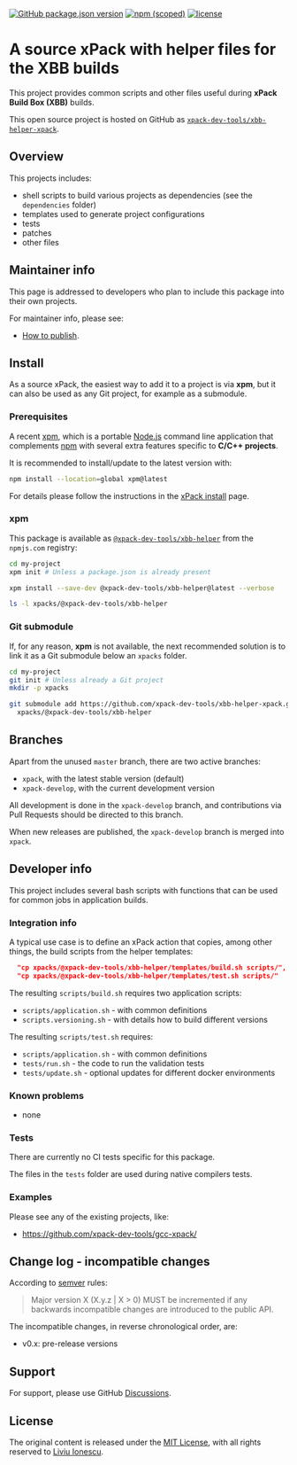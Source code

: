 [![GitHub package.json version](https://img.shields.io/github/package-json/v/xpack-dev-tools/xbb-helper-xpack)](https://github.com/xpack-dev-tools/xbb-helper-xpack/blob/xpack/package.json)
[![npm (scoped)](https://img.shields.io/npm/v/@xpack-dev-tools/xbb-helper.svg?color=blue)](https://www.npmjs.com/package/@xpack-dev-tools/xbb-helper/)
[![license](https://img.shields.io/github/license/xpack-dev-tools/xbb-helper-xpack)](https://github.com/xpack-dev-tools/xbb-helper-xpack/blob/xpack/LICENSE)

# A source xPack with helper files for the XBB builds

This project provides common scripts and other files useful during
**xPack Build Box (XBB)** builds.

This open source project is hosted on GitHub as
[`xpack-dev-tools/xbb-helper-xpack`](https://github.com/xpack-dev-tools/xbb-helper-xpack).

## Overview

This projects includes:

- shell scripts to build various projects as dependencies
(see the `dependencies` folder)
- templates used to generate project configurations
- tests
- patches
- other files

## Maintainer info

This page is addressed to developers who plan to include this package
into their own projects.

For maintainer info, please see:

- [How to publish](https://github.com/xpack-dev-tools/xbb-helper-xpack/blob/xpack/README-MAINTAINER.md).

## Install

As a source xPack, the easiest way to add it to a project is via
**xpm**, but it can also be used as any Git project, for example as a submodule.

### Prerequisites

A recent [xpm](https://xpack.github.io/xpm/),
which is a portable [Node.js](https://nodejs.org/) command line application
that complements [npm](https://docs.npmjs.com)
with several extra features specific to
**C/C++ projects**.

It is recommended to install/update to the latest version with:

```sh
npm install --location=global xpm@latest
```

For details please follow the instructions in the
[xPack install](https://xpack.github.io/install/) page.

### xpm

This package is available as
[`@xpack-dev-tools/xbb-helper`](https://www.npmjs.com/package/@xpack-dev-tools/xbb-helper)
from the `npmjs.com` registry:

```sh
cd my-project
xpm init # Unless a package.json is already present

xpm install --save-dev @xpack-dev-tools/xbb-helper@latest --verbose

ls -l xpacks/@xpack-dev-tools/xbb-helper
```

### Git submodule

If, for any reason, **xpm** is not available, the next recommended
solution is to link it as a Git submodule below an `xpacks` folder.

```sh
cd my-project
git init # Unless already a Git project
mkdir -p xpacks

git submodule add https://github.com/xpack-dev-tools/xbb-helper-xpack.git \
  xpacks/@xpack-dev-tools/xbb-helper
```

## Branches

Apart from the unused `master` branch, there are two active branches:

- `xpack`, with the latest stable version (default)
- `xpack-develop`, with the current development version

All development is done in the `xpack-develop` branch, and contributions via
Pull Requests should be directed to this branch.

When new releases are published, the `xpack-develop` branch is merged
into `xpack`.

## Developer info

This project includes several bash scripts with functions that can be
used for common jobs in application builds.

### Integration info

A typical use case is to define an xPack action that copies, among
other things, the build scripts from the helper templates:

```json
  "cp xpacks/@xpack-dev-tools/xbb-helper/templates/build.sh scripts/",
  "cp xpacks/@xpack-dev-tools/xbb-helper/templates/test.sh scripts/"
```

The resulting `scripts/build.sh` requires two application scripts:

- `scripts/application.sh` - with common definitions
- `scripts.versioning.sh` - with details how to build different versions

The resulting `scripts/test.sh` requires:

- `scripts/application.sh` - with common definitions
- `tests/run.sh` - the code to run the validation tests
- `tests/update.sh` - optional updates for different docker environments

### Known problems

- none

### Tests

There are currently no CI tests specific for this package.

The files in the `tests` folder are used during native compilers tests.

### Examples

Please see any of the existing projects, like:

- <https://github.com/xpack-dev-tools/gcc-xpack/>

## Change log - incompatible changes

According to [semver](https://semver.org) rules:

> Major version X (X.y.z | X > 0) MUST be incremented if any
backwards incompatible changes are introduced to the public API.

The incompatible changes, in reverse chronological order,
are:

- v0.x: pre-release versions

## Support

For support, please use GitHub
[Discussions](https://github.com/xpack-dev-tools/xbb-helper-xpack/discussions/).

## License

The original content is released under the
[MIT License](https://opensource.org/licenses/MIT/),
with all rights reserved to
[Liviu Ionescu](https://github.com/ilg-ul/).
